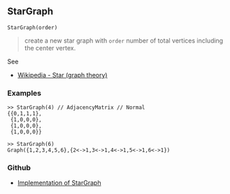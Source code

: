 ## StarGraph

```
StarGraph(order)
```

> create a new star graph with `order` number of total vertices including the center vertex.
 
See
* [Wikipedia - Star (graph theory)](https://en.wikipedia.org/wiki/Star_(graph_theory)) 

### Examples

```
>> StarGraph(4) // AdjacencyMatrix // Normal 
{{0,1,1,1},
 {1,0,0,0}, 
 {1,0,0,0}, 
 {1,0,0,0}} 

>> StarGraph(6)
Graph({1,2,3,4,5,6},{2<->1,3<->1,4<->1,5<->1,6<->1})
```

### Github

* [Implementation of StarGraph](https://github.com/axkr/symja_android_library/blob/master/symja_android_library/matheclipse-core/src/main/java/org/matheclipse/core/builtin/GraphDataFunctions.java#L170) 
